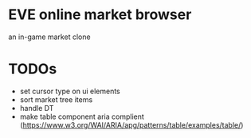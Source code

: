 # EVE online market browser

an in-game market clone

# TODOs

- set cursor type on ui elements
- sort market tree items
- handle DT
- make table component aria complient (https://www.w3.org/WAI/ARIA/apg/patterns/table/examples/table/)
